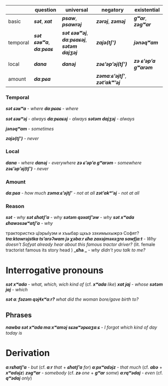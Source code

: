 ||question|universal|negatory|existential|
|-----|------------|----------|------------|-|
|basic|**_sət_**, **_xat_**|**_psaw_**, **_psawrəj_**|**_zərəj_**, **_zəməj_**|**_gʷar_**, **_zəgʷar_**
|temporal|**_sət ɕəʁʷa_**, **_daːpɕaɕ_**|**_sət ɕəʁʷəj_**, **_daːpɕaɕəj_**, **_sətəm dajʒəj_** |**_zajə(tʃʼ)_**|**_jənəqʷam_**|
|local|**_dana_**|**_danəj_**|**_zəɕʼəpʼəj(tʃʼ)_**|**_zə ɕʼəpʼa gʷarəm_**|
|amount|**_daːpɕa_**||**_zəmaːɕʼəjtʃʼ_**,  **_zətʼakʷʼəj_**|
### Temporal
**_sət ɕəʁʷa_** - _where_
**_daːpɕaɕ_** - _where_

**_sət ɕəʁʷəj_** - _always_
**_daːpɕaɕəj_** - _always_
**_sətəm dajʒəj_** - _always_

**_jənəqʷam_** - _sometimes_

**_zajə(tʃʼ)_** - _never_

### Local
**_dana_** - _where_
**_danəj_** - _everywhere_
**_zə ɕʼəpʼa gʷarəm_** - _somewhere_
**_zəɕʼəpʼəj(tʃʼ)_** - _never_

### Amount
**_daːpɕa_** - _how much_
**_zəmaːɕʼəjtʃʼ_** - _not at all_
**_zətʼakʷʼəj_** - _not at all_

### Reason
**_sət_** - _why_
**_sət ɕħatʃʼa_** - _why_
**_sətəm qəxatʃʼəw_** - _why_
**_sət xʷada ɕħawəsəʁʷatʃʼa_** - _why_

трактористкэ цIэрыIуэм и хъыбар щхьэ зэхимыхыжрэ Софят?
**_traːktawrəjstka tsʼarəʔwam jə χəbaːr ɕħa zaxəjməxəʒra sawfjaːt_** - _Why doesn't Sofyat already hear about this famous tractor driver?_ (lit. female tractorist famous its story head )
**_ɕħa _** - _why didn't you talk to me?_
# Interrogative pronouns

**_sət xʷada_**  - _what, which, wich kind of_ (cf. **_xʷada_** _like_)
**_xat jaj_** - _whose_
**_sətəm jaj_** - _which_


**_sət aː fəzəm qəjɬxʷaːr?_** _what did the woman bore/gave birth to?_

## Phrases
**_nawba sət xʷada maːxʷaməj sɕəʁʷəpɕaʒaːɕ_** - _I forgot which kind of day today is_

# Derivation
**_aːrɕħatʃʼa_** - _but_ (cf. **_aːr_** _that_ + **_ɕħatʃʼa_** _for_)
**_aːpxʷadəjz_** - _that much_ (cf. **_abə_** + **_xʷadəjz_**)
**_zəgʷar_** - _somebody_ (cf. **_zə_** _one_ + **_gʷar_** _some_)
**_aːrqʷədaj_** - _even_ (cf. **_qʷədaj_** _only_)

